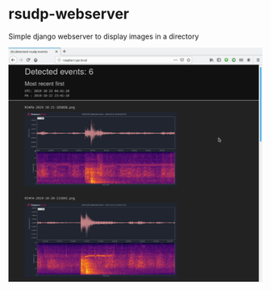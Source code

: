 # rsudp-webserver
Simple django webserver to display images in a directory

![Action shot](doc_img/actionshot.png)
